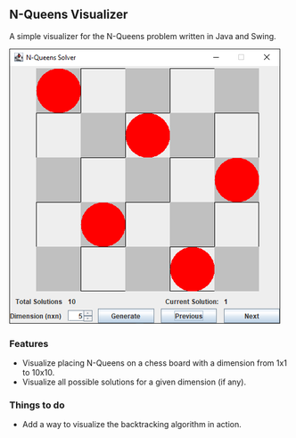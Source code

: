 ## N-Queens Visualizer
A simple visualizer for the N-Queens problem written in Java and Swing.

![img.png](img.png)

### Features
- Visualize placing N-Queens on a chess board with a dimension from 1x1 to 10x10.
- Visualize all possible solutions for a given dimension (if any).

### Things to do
- Add a way to visualize the backtracking algorithm in action.

